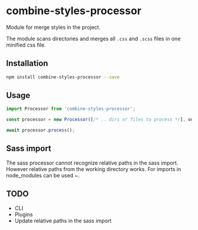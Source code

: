 # combine-styles-processor
Module for merge styles in the project.

The module scans directories and merges all `.css` and `.scss` files in one minified css file.

## Installation
```bash
npm install combine-styles-processor --save
```

## Usage
```typescript
import Processor from 'combine-styles-processor';

const processor = new Processor([/* .. dirs or files to process */], outFile);

await processor.process();

```
## Sass import
The sass processor cannot recognize relative paths in the sass import. However relative paths from the working directory works. For imports in node_modules can be used ~.

## TODO
- CLI
- Plugins
- Update relative paths in the sass import